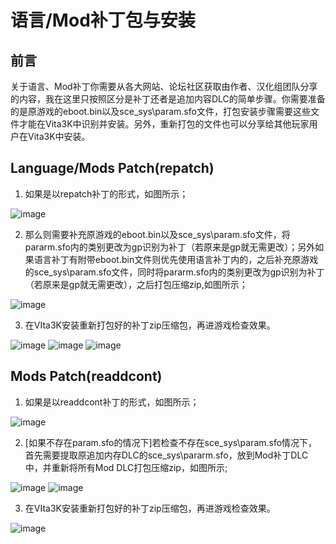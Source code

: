 # 语言/Mod补丁包与安装
## 前言
关于语言、Mod补丁你需要从各大网站、论坛社区获取由作者、汉化组团队分享的内容，我在这里只按照区分是补丁还者是追加内容DLC的简单步骤。你需要准备的是原游戏的eboot.bin以及sce_sys\param.sfo文件，打包安装步骤需要这些文件才能在Vita3K中识别并安装。另外，重新打包的文件也可以分享给其他玩家用户在Vita3K中安装。

## Language/Mods Patch(repatch)
1. 如果是以repatch补丁的形式，如图所示；

![image](https://user-images.githubusercontent.com/61804715/232274681-1fc62599-9754-4189-afea-35d99aac9191.png)

2. 那么则需要补充原游戏的eboot.bin以及sce_sys\param.sfo文件，将pararm.sfo内的类别更改为gp识别为补丁（若原来是gp就无需更改）；另外如果语言补丁有附带eboot.bin文件则优先使用语言补丁内的，之后补充原游戏的sce_sys\param.sfo文件，同时将pararm.sfo内的类别更改为gp识别为补丁（若原来是gp就无需更改），之后打包压缩zip,如图所示；

![image](https://user-images.githubusercontent.com/61804715/232275180-05309ae9-0023-41a3-b99c-7f957159f6e9.png)

3. 在VIta3K安装重新打包好的补丁zip压缩包，再进游戏检查效果。

![image](https://user-images.githubusercontent.com/61804715/232276065-dd86fa2d-3bdc-4dd2-95c1-4c624a2483da.png)
![image](https://user-images.githubusercontent.com/61804715/232276277-3d38169d-2215-427f-90f1-56f69f0b8b0b.png)
![image](https://user-images.githubusercontent.com/61804715/232276346-ff1ab7e8-27c1-4cd7-80cc-55f350bd3367.png)

## Mods Patch(readdcont)
1. 如果是以readdcont补丁的形式，如图所示；

![image](https://user-images.githubusercontent.com/61804715/232277589-ac783f26-9c2d-4d00-b9f3-9a372b89c3b7.png)

2. [如果不存在param.sfo的情况下]若检查不存在sce_sys\param.sfo情况下，首先需要提取原追加内存DLC的sce_sys\pararm.sfo，放到Mod补丁DLC中，并重新将所有Mod DLC打包压缩zip，如图所示;

![image](https://user-images.githubusercontent.com/61804715/232277205-386cd730-a783-46c1-b6f9-36a617e8bb72.png)
![image](https://user-images.githubusercontent.com/61804715/232277543-6f638200-ff7a-41a8-8612-b75adea94604.png)

3. 在VIta3K安装重新打包好的补丁zip压缩包，再进游戏检查效果。

![image](https://user-images.githubusercontent.com/61804715/232277620-f5524452-368d-4d4e-8ef1-b367d9fc453b.png)

